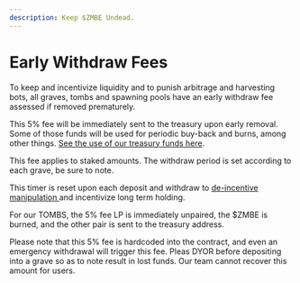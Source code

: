 ```yaml
---
description: Keep $ZMBE Undead.
---
```


# Early Withdraw Fees

To keep and incentivize liquidity and to punish arbitrage and harvesting bots, all graves, tombs and spawning pools have an early withdraw fee assessed if removed prematurely. 

This 5% fee will be immediately sent to the treasury upon early removal. Some of those funds will be used for periodic buy-back and burns, among other things. [See the use of our treasury funds here](initial-token-supply.md#treasury-funds).

This fee applies to staked amounts. The withdraw period is set according to each grave, be sure to note.

This timer is reset upon each deposit and withdraw to [de-incentive manipulation ](whale-taxes-de-incentives-early-withdraw-fees.md)and incentivize long term holding.

For our TOMBS, the  5% fee LP is immediately unpaired, the $ZMBE is burned, and the other pair is sent to the treasury address. 

Please note that this 5% fee is hardcoded into the contract, and even an emergency withdrawal will trigger this fee. Pleas DYOR before depositing into a grave so as to note result in lost funds. Our team cannot recover this amount for users.

